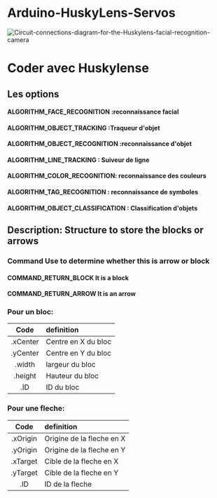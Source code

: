 # Arduino-HuskyLens-Servos
![Circuit-connections-diagram-for-the-Huskylens-facial-recognition-camera](https://github.com/user-attachments/assets/224f2c17-c1cd-4148-a48e-4c6ed9dbcf5c)

# Coder avec Huskylense
## Les options 
#### ALGORITHM_FACE_RECOGNITION :reconnaissance facial
#### ALGORITHM_OBJECT_TRACKING  :Traqueur d'objet
#### ALGORITHM_OBJECT_RECOGNITION :reconnaissance d'objet
#### ALGORITHM_LINE_TRACKING : Suiveur de ligne
#### ALGORITHM_COLOR_RECOGNITION: reconnaissance des couleurs
#### ALGORITHM_TAG_RECOGNITION : reconnaissance de symboles
#### ALGORITHM_OBJECT_CLASSIFICATION : Classification d'objets


## Description: Structure to store the blocks or arrows

### Command Use to determine whether this is arrow or block
#### COMMAND_RETURN_BLOCK It is a block
#### COMMAND_RETURN_ARROW It is an arrow

### Pour un bloc:
| Code | definition |
| :----: | :---- |
|.xCenter | Centre en X du bloc | 
|.yCenter | Centre en Y du bloc |
|.width | largeur du bloc | 
|.height | Hauteur du bloc | 
|.ID | ID du bloc | 			

### Pour une fleche:
| Code | definition |
| :----: | :---- |
|.xOrigin | Origine de la fleche en X | 
|.yOrigin | Origine de la fleche en Y |
|.xTarget | Cible de la fleche en X | 
|.yTarget | Cible de la fleche en Y | 
|.ID | ID de la fleche | 			
